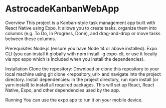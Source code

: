 ﻿# AstrocadeKanbanWebApp
Overview
This project is a Kanban-style task management app built with React Native using Expo. It allows you to create tasks, organize them into columns (e.g. To Do, In Progress, Done), and drag-and-drop or move tasks between these columns.

Prerequisites
Node.js (ensure you have Node 14 or above installed).
Expo CLI (you can install it globally with npm install -g expo-cli, or use it locally via npx expo which is included when you install the dependencies).

Installation
Clone the repository: Download or clone this repository to your local machine using git clone <repository_url> and navigate into the project directory.
Install dependencies: In the project directory, run npm install (or yarn install) to install all required packages. This will set up React, React Native, Expo, and other dependencies used by the app.

Running
You can use the expo app to run it on your mobile device.
